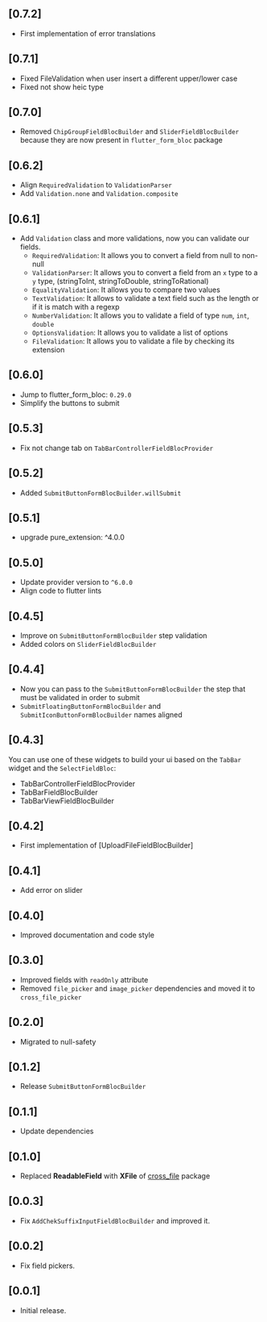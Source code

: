 ## [0.7.2]
- First implementation of error translations

## [0.7.1]
- Fixed FileValidation when user insert a different upper/lower case
- Fixed not show heic type

## [0.7.0]
- Removed `ChipGroupFieldBlocBuilder` and `SliderFieldBlocBuilder` because they are now present in `flutter_form_bloc` package

## [0.6.2]
- Align `RequiredValidation` to `ValidationParser`
- Add `Validation.none` and `Validation.composite`

## [0.6.1]
- Add `Validation` class and more validations, now you can validate our fields.
  - `RequiredValidation`: It allows you to convert a field from null to non-null
  - `ValidationParser`: It allows you to convert a field from an `x` type to a` y` type, (stringToInt, stringToDouble, stringToRational)
  - `EqualityValidation`: It allows you to compare two values
  - `TextValidation`: It allows to validate a text field such as the length or if it is match with a regexp
  - `NumberValidation`: It allows you to validate a field of type `num`, `int`, `double`
  - `OptionsValidation`: It allows you to validate a list of options
  - `FileValidation`: It allows you to validate a file by checking its extension

## [0.6.0]
- Jump to flutter_form_bloc: `0.29.0`
- Simplify the buttons to submit

## [0.5.3]
- Fix not change tab on `TabBarControllerFieldBlocProvider`

## [0.5.2]
- Added `SubmitButtonFormBlocBuilder.willSubmit` 

## [0.5.1]
- upgrade pure_extension: ^4.0.0

## [0.5.0]
- Update provider version to `^6.0.0`
- Align code to flutter lints

## [0.4.5]
- Improve on `SubmitButtonFormBlocBuilder` step validation
- Added colors on `SliderFieldBlocBuilder`

## [0.4.4]
- Now you can pass to the `SubmitButtonFormBlocBuilder` the step that must be validated in order to submit
- `SubmitFloatingButtonFormBlocBuilder` and `SubmitIconButtonFormBlocBuilder` names aligned

## [0.4.3]
You can use one of these widgets to build your ui based on the `TabBar` widget and the `SelectFieldBloc`:
- TabBarControllerFieldBlocProvider
- TabBarFieldBlocBuilder
- TabBarViewFieldBlocBuilder

## [0.4.2]
- First implementation of [UploadFileFieldBlocBuilder]

## [0.4.1]
- Add error on slider

## [0.4.0]
- Improved documentation and code style 

## [0.3.0]
- Improved fields with `readOnly` attribute
- Removed `file_picker` and `image_picker` dependencies and moved it to `cross_file_picker`

## [0.2.0]
- Migrated to null-safety

## [0.1.2]
- Release `SubmitButtonFormBlocBuilder`

## [0.1.1]
- Update dependencies

## [0.1.0]
- Replaced **ReadableField** with **XFile** of [cross_file](https://pub.dev/packages/cross_file) package

## [0.0.3]
- Fix `AddChekSuffixInputFieldBlocBuilder` and improved it.

## [0.0.2]
- Fix field pickers.

## [0.0.1]
- Initial release.
